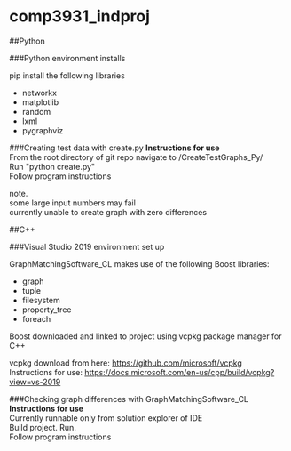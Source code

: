 # comp3931_indproj

##Python 

###Python environment installs 

pip install the following libraries<br/>

* networkx<br/>
* matplotlib<br/>
* random<br/>
* lxml<br/>
* pygraphviz<br/>

###Creating test data with create.py
**Instructions for use**<br/>
From the root directory of git repo navigate to /CreateTestGraphs_Py/<br/>
Run "python create.py"<br/>
Follow program instructions<br/>

note.<br/> 
some large input numbers may fail<br/>
currently unable to create graph with zero differences<br/>

##C++

###Visual Studio 2019 environment set up

GraphMatchingSoftware_CL makes use of the following Boost libraries:
* graph
* tuple
* filesystem
* property_tree
* foreach

Boost downloaded and linked to project using vcpkg package manager for C++

vcpkg download from here: https://github.com/microsoft/vcpkg<br/>
Instructions for use: https://docs.microsoft.com/en-us/cpp/build/vcpkg?view=vs-2019


###Checking graph differences with GraphMatchingSoftware_CL
**Instructions for use**<br/>
Currently runnable only from solution explorer of IDE<br/>
Build project. Run.<br/>
Follow program instructions<br/>